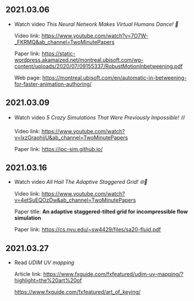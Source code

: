 2021.03.06
---

- Watch video *This Neural Network Makes Virtual Humans Dance! 🕺*

  Video link: <https://www.youtube.com/watch?v=7O7W-_FKRMQ&ab_channel=TwoMinutePapers>

  Paper link: <https://static-wordpress.akamaized.net/montreal.ubisoft.com/wp-content/uploads/2020/07/09155337/RobustMotionInbetweening.pdf>

  Web page: <https://montreal.ubisoft.com/en/automatic-in-betweening-for-faster-animation-authoring/>

2021.03.09
---

- Watch video *5 Crazy Simulations That Were Previously Impossible! ⛓*

  Video link: <https://www.youtube.com/watch?v=lxzGraohijU&ab_channel=TwoMinutePapers>

  Paper link: <https://ipc-sim.github.io/>


2021.03.16
---

- Watch video *All Hail The Adaptive Staggered Grid! 🌐🤯*

  Video link: <https://www.youtube.com/watch?v=4etSuEQOzDw&ab_channel=TwoMinutePapers>

  Paper title: **An adaptive staggered-tilted grid for incompressible flow simulation**

  Paper link: <https://cs.nyu.edu/~sw4429/files/sa20-fluid.pdf>

2021.03.27
---
- Read *UDIM UV mapping*

  Article link: <https://www.fxguide.com/fxfeatured/udim-uv-mapping/?highlight=the%20art%20of>


  https://www.fxguide.com/fxfeatured/art_of_keying/

